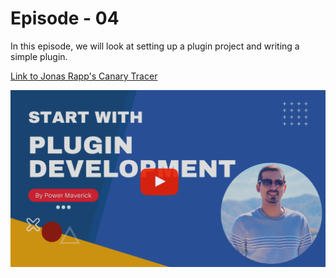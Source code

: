# Episode - 04

In this episode, we will look at setting up a plugin project and writing a simple plugin. 

[Link to Jonas Rapp's Canary Tracer](https://github.com/rappen/RappCanary365/blob/master/Plugin/CanaryTracer.cs)

**[![VIDEO - PowerTip: Ep-04](04-GH.png)](https://youtu.be/kZwDt6zGT9A)**
